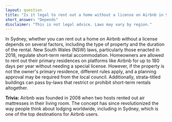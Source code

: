```yaml
---
layout: question
title: "Is it legal to rent out a home without a license on Airbnb in Sydney?"
short_answer: "Depends"
disclaimer: "This is not legal advice. Laws may vary by region."
---
```


In Sydney, whether you can rent out a home on Airbnb without a license depends on several factors, including the type of property and the duration of the rental. New South Wales (NSW) laws, particularly those enacted in 2018, regulate short-term rental accommodation. Homeowners are allowed to rent out their primary residences on platforms like Airbnb for up to 180 days per year without needing a special license. However, if the property is not the owner's primary residence, different rules apply, and a planning approval may be required from the local council. Additionally, strata-titled buildings can pass by-laws that restrict or prohibit short-term rentals altogether.

**Trivia:** Airbnb was founded in 2008 when two hosts rented out air mattresses in their living room. The concept has since revolutionized the way people think about lodging worldwide, including in Sydney, which is one of the top destinations for Airbnb users.
